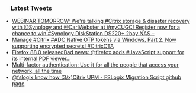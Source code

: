 <h3><a href="https://twitter.com/endi24"><img height=16 src="https://upload.wikimedia.org/wikipedia/sco/9/9f/Twitter_bird_logo_2012.svg"></a> Latest Tweets</h3>

<!-- BLOG-POST-LIST:START -->
- [WEBINAR TOMORROW: We're talking #Citrix storage & disaster recovery with @Synology and @CarlWebster at #myCUGC! Register now for a chance to win #Synology DiskStation DS220+ 2bay NAS –](https://rss.app/articles/cb4e791f6f6d729c074351566bd3a7c508111d6e122691d4e5c1c809918773d2f150f40f61dcdb61f0a56d7fd9150c9761d560e0ca)
- [Manage #Citrix #ADC Native OTP tokens via Windows, Part 2. Now supporting encrypted secrets! #CitrixCTA](https://rss.app/articles/cb4e791f6f6d729c074351566bd3a7c508111d6e1530baefc0eb8b16808d62c9f150b648389c9b2beca36975db11069366dd6de2c2117e128d38c664)
- [Firefox 88.0 releasedBad news: @firefox adds #JavaScript support for its internal PDF viewer...](https://rss.app/articles/cb4e791f6f6d729c074351566bd3a7c508111d6e1a31b6e890b6c809918773d2f150f40f61dcdb6efba36e7ad610069168d46ae9c3)
- [Multi-factor authentication: Use it for all the people that access your network, all the time](https://rss.app/articles/cb4e791f6f6d729c074351566bd3a7c508111d6e1a31b6e890b6c809918773d2f150f40f61dcdb6ef5aa6e74df140d9568d16ce0c4)
- [@fslogix know how (3/x)Citrix UPM - FSLogix Migration Script  github page](https://rss.app/articles/cb4e791f6f6d729c074351566bd3a7c508111d6e1a31b6e890b6c809918773d2f150f40f61dcda60f3aa697eda1c0c9669dc6ee0cb)
<!-- BLOG-POST-LIST:END -->
